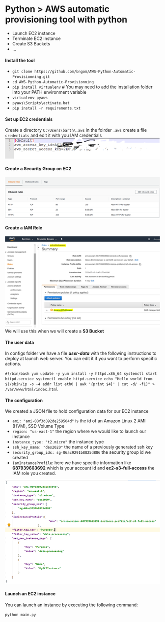 # Python > AWS automatic provisioning tool with python

* Launch EC2 instance
* Terminate EC2 instance
* Create S3 Buckets
* ...

#### Install the tool

 * `git clone https://github.com/bngom/AWS-Python-Automatic-Provisionning.git`
 * `cd AWS-Python-Automatic-Provisionning`
 * `pip install virtualenv` # You may need to add the installation folder into your PATH environment variable
 * `virtualenv pyaws`
 * `pyaws\Scripts\activate.bat`
 * `pip install -r requirements.txt`


#### Set up EC2 credentials
Create a directory `C:\Users\barth\.aws`
in the folrder `.aws` create a file `credentials` and edit it with you IAM credentials
![img](img/credential.png)

#### Create a Security Group on EC2
![index](img/sg.PNG)

#### Create a IAM Role
![index](img/role.PNG)
We will use this when we will create a **S3 Bucket**

#### The user data
In configs folder we have a file **_user-data_** with the following instructions to deploy at launch web server.
You can edit it if you want to perform specific actions.

`#!/bin/bash
yum update -y
yum install -y httpd.x86_64
systemctl start httpd.service
systemctl enable httpd.service
echo "Hello world from $(/sbin/ip -o -4 addr list eth0 | awk '{print $4}' | cut -d/ -f1)" > /var/www/html/index.html
`
#### The configuration
We created a JSON file to hold configuration data for our EC2 instance

* `ami: "ami-08f3d892de259504d"` is the id of an Amazon Linux 2 AMI (HVM), SSD Volume Type
* `region: "us-east-1"` the region where we would like to launch our instance
* `instance_type: "t2.micro"` the instance type
* `ssh_key_name: "des2020"` the name of a previously generated ssh key
* `security_group_ids: sg-06ac9291b8825d886` the security group id we created
* `IamInstanceProfile`: here we have specific information like **687939663692** which is your account id and **ec2-s3-full-access** the IAM role you created.

![index](img/config.PNG)

#### Launch an EC2 instance

You can launch an instance by executing the following command:

`python main.py
`

